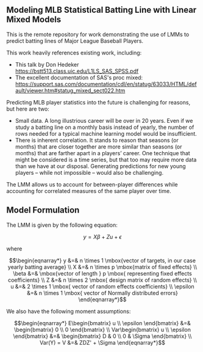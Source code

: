 ## Modeling MLB Statistical Batting Line with Linear Mixed Models

This is the remote repository for work demonstrating the use of LMMs to predict batting lines of Major League Baseball Players.

This work heavily references existing work, including:

- This talk by Don Hedeker https://bstt513.class.uic.edu/L1LS_SAS_SPSS.pdf
- The excellent documentation of SAS's proc mixed: https://support.sas.com/documentation/cdl/en/statug/63033/HTML/default/viewer.htm#statug_mixed_sect022.htm

Predicting MLB player statistics into the future is challenging for reasons, but here are two:

-	Small data. A long illustrious career will be over in 20 years. Even if we study a batting line on a monthly basis instead of yearly, the number of rows needed for a typical machine learning model would be insufficient. 
-	There is inherent correlation. It stands to reason that seasons (or months) that are closer together are more similar than seasons (or months) that are farther apart in a players’ career. One technique that might be considered is a time series, but that too may require more data than we have at our disposal. Generating predictions for new young players – while not impossible – would also be challenging.

The LMM allows us to account for between-player differences while accounting for correlated measures of the same player over time. 

## Model Formulation

The LMM is given by the following equation:

$$y = X\beta + Zu + \epsilon$$

where

$$\begin{eqnarray*}
y &=& n \times 1 \mbox{vector of targets, in our case yearly batting average} \\
X &=& n \times p \mbox{matrix of fixed effects} \\
\beta &=& \mbox{vector of length } p \mbox{ representing fixed effects coefficients} \\
Z &=& n \times 2 \mbox{ design matrix of random effects} \\
u &=& 2 \times 1 \mbox{ vector of random effects coefficients} \\
\epsilon &=& n \times 1 \mbox{ vector of Normally distributed errors}
\end{eqnarray*}$$

We also have the following moment assumptions:

$$\begin{eqnarray*}
E\begin{bmatrix} 
u  \\
\epsilon  
\end{bmatrix} &=& 
\begin{bmatrix} 
0  \\
0
\end{bmatrix} \\
Var\begin{bmatrix} 
u  \\
\epsilon  
\end{bmatrix} &=& 
\begin{bmatrix} 
D & 0 \\
0 & \Sigma
\end{bmatrix}  \\
Var(Y) = V &=& ZDZ' + \Sigma
\end{eqnarray*}$$


